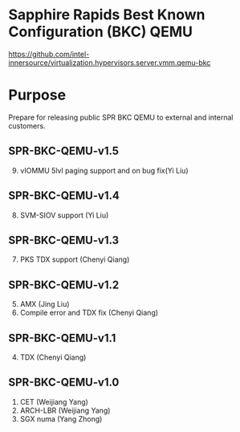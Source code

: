 Sapphire Rapids Best Known Configuration (BKC) QEMU
=====================================================
https://github.com/intel-innersource/virtualization.hypervisors.server.vmm.qemu-bkc

Purpose
=======
Prepare for releasing public SPR BKC QEMU to external and internal customers.

SPR-BKC-QEMU-v1.5
----------------

9. vIOMMU 5lvl paging support and on bug fix(Yi Liu)

SPR-BKC-QEMU-v1.4
----------------

8. SVM-SIOV support (Yi Liu)

SPR-BKC-QEMU-v1.3
----------------

7. PKS TDX support (Chenyi Qiang)

SPR-BKC-QEMU-v1.2
----------------

5. AMX (Jing Liu)
6. Compile error and TDX fix (Chenyi Qiang)

SPR-BKC-QEMU-v1.1
----------------

4. TDX (Chenyi Qiang)

SPR-BKC-QEMU-v1.0
---------------

1. CET (Weijiang Yang)
2. ARCH-LBR (Weijiang Yang)
2. SGX numa (Yang Zhong)
